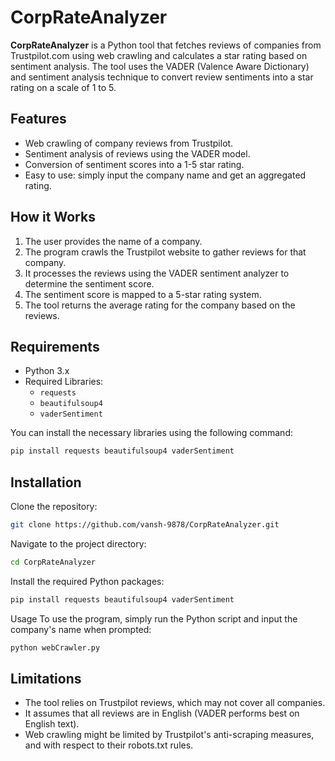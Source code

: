 # CorpRateAnalyzer

**CorpRateAnalyzer** is a Python tool that fetches reviews of companies from Trustpilot.com using web crawling and calculates a star rating based on sentiment analysis. The tool uses the VADER (Valence Aware Dictionary) and sentiment analysis technique to convert review sentiments into a star rating on a scale of 1 to 5.

## Features

- Web crawling of company reviews from Trustpilot.
- Sentiment analysis of reviews using the VADER model.
- Conversion of sentiment scores into a 1-5 star rating.
- Easy to use: simply input the company name and get an aggregated rating.

## How it Works

1. The user provides the name of a company.
2. The program crawls the Trustpilot website to gather reviews for that company.
3. It processes the reviews using the VADER sentiment analyzer to determine the sentiment score.
4. The sentiment score is mapped to a 5-star rating system.
5. The tool returns the average rating for the company based on the reviews.

## Requirements

- Python 3.x
- Required Libraries:
  - `requests`
  - `beautifulsoup4`
  - `vaderSentiment`

You can install the necessary libraries using the following command:

```bash
pip install requests beautifulsoup4 vaderSentiment
```

## Installation
Clone the repository:
```bash
git clone https://github.com/vansh-9878/CorpRateAnalyzer.git
```
Navigate to the project directory:
```bash
cd CorpRateAnalyzer
```
Install the required Python packages:
```bash
pip install requests beautifulsoup4 vaderSentiment
```
Usage
To use the program, simply run the Python script and input the company's name when prompted:

```bash
python webCrawler.py
```


## Limitations
- The tool relies on Trustpilot reviews, which may not cover all companies.
- It assumes that all reviews are in English (VADER performs best on English text).
- Web crawling might be limited by Trustpilot's anti-scraping measures, and with respect to their robots.txt rules.

